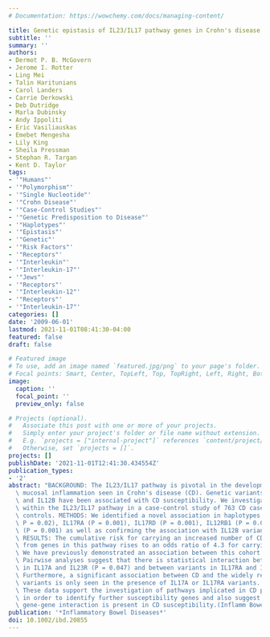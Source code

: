 ```yaml
---
# Documentation: https://wowchemy.com/docs/managing-content/

title: Genetic epistasis of IL23/IL17 pathway genes in Crohn's disease
subtitle: ''
summary: ''
authors:
- Dermot P. B. McGovern
- Jerome I. Rotter
- Ling Mei
- Talin Haritunians
- Carol Landers
- Carrie Derkowski
- Deb Dutridge
- Marla Dubinsky
- Andy Ippoliti
- Eric Vasiliauskas
- Emebet Mengesha
- Lily King
- Sheila Pressman
- Stephan R. Targan
- Kent D. Taylor
tags:
- '"Humans"'
- '"Polymorphism"'
- '"Single Nucleotide"'
- '"Crohn Disease"'
- '"Case-Control Studies"'
- '"Genetic Predisposition to Disease"'
- '"Haplotypes"'
- '"Epistasis"'
- '"Genetic"'
- '"Risk Factors"'
- '"Receptors"'
- '"Interleukin"'
- '"Interleukin-17"'
- '"Jews"'
- '"Receptors"'
- '"Interleukin-12"'
- '"Receptors"'
- '"Interleukin-17"'
categories: []
date: '2009-06-01'
lastmod: 2021-11-01T08:41:30-04:00
featured: false
draft: false

# Featured image
# To use, add an image named `featured.jpg/png` to your page's folder.
# Focal points: Smart, Center, TopLeft, Top, TopRight, Left, Right, BottomLeft, Bottom, BottomRight.
image:
  caption: ''
  focal_point: ''
  preview_only: false

# Projects (optional).
#   Associate this post with one or more of your projects.
#   Simply enter your project's folder or file name without extension.
#   E.g. `projects = ["internal-project"]` references `content/project/deep-learning/index.md`.
#   Otherwise, set `projects = []`.
projects: []
publishDate: '2021-11-01T12:41:30.434554Z'
publication_types:
- '2'
abstract: "BACKGROUND: The IL23/IL17 pathway is pivotal in the development of chronic\
  \ mucosal inflammation seen in Crohn's disease (CD). Genetic variants in the IL23R\
  \ and IL12B have been associated with CD susceptibility. We investigated 10 genes\
  \ within the IL23/IL17 pathway in a case-control study of 763 CD cases and 254 healthy\
  \ controls. METHODS: We identified a novel association in haplotypes in IL17A (empirical\
  \ P = 0.02), IL17RA (P = 0.001), IL17RD (P = 0.001), IL12RB1 (P = 0.003), and IL12RB2\
  \ (P = 0.001) as well as confirming the association with IL12B variants (P = 0.003).\
  \ RESULTS: The cumulative risk for carrying an increased number of CD risk haplotypes\
  \ from genes in this pathway rises to an odds ratio of 4.3 for carrying 5 risk haplotypes.\
  \ We have previously demonstrated an association between this cohort and IL23R haplotypes.\
  \ Pairwise analyses suggest that there is statistical interaction between variants\
  \ in IL17A and IL23R (P = 0.047) and between variants in IL17RA and IL23R (P = 0.036).\
  \ Furthermore, a significant association between CD and the widely replicated IL23R\
  \ variants is only seen in the presence of IL17A or IL17RA variants. CONCLUSIONS:\
  \ These data support the investigation of pathways implicated in CD pathogenesis\
  \ in order to identify further susceptibility genes and also suggest that important\
  \ gene-gene interaction is present in CD susceptibility.(Inflamm Bowel Dis 2009)."
publication: '*Inflammatory Bowel Diseases*'
doi: 10.1002/ibd.20855
---
```

